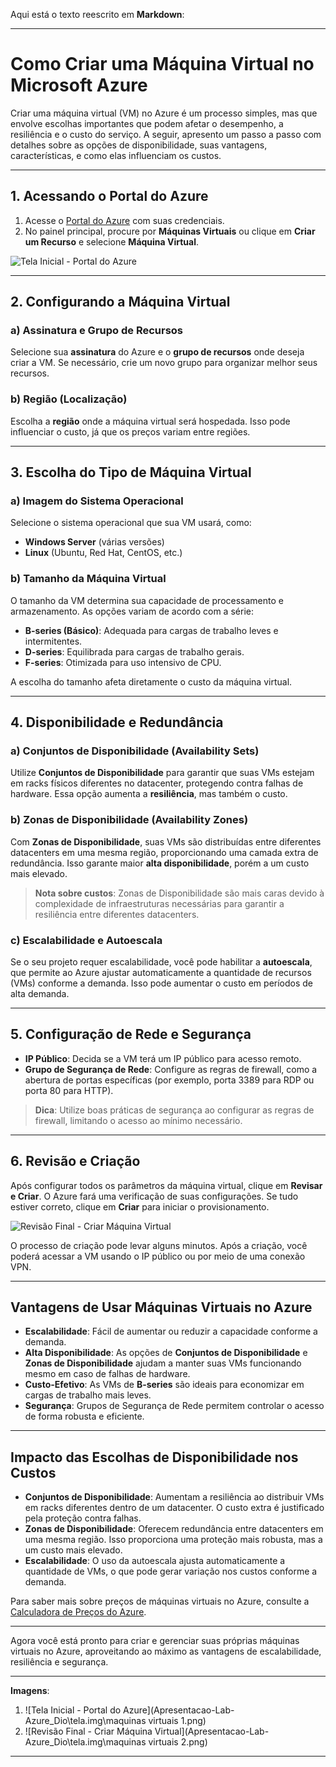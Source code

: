 Aqui está o texto reescrito em **Markdown**:

---

# Como Criar uma Máquina Virtual no Microsoft Azure

Criar uma máquina virtual (VM) no Azure é um processo simples, mas que envolve escolhas importantes que podem afetar o desempenho, a resiliência e o custo do serviço. A seguir, apresento um passo a passo com detalhes sobre as opções de disponibilidade, suas vantagens, características, e como elas influenciam os custos.

---

## 1. Acessando o Portal do Azure

1. Acesse o [Portal do Azure](https://portal.azure.com) com suas credenciais.
2. No painel principal, procure por **Máquinas Virtuais** ou clique em **Criar um Recurso** e selecione **Máquina Virtual**.

![Tela Inicial - Portal do Azure](path/to/image1.png)

---

## 2. Configurando a Máquina Virtual

### a) **Assinatura e Grupo de Recursos**
Selecione sua **assinatura** do Azure e o **grupo de recursos** onde deseja criar a VM. Se necessário, crie um novo grupo para organizar melhor seus recursos.

### b) **Região (Localização)**
Escolha a **região** onde a máquina virtual será hospedada. Isso pode influenciar o custo, já que os preços variam entre regiões.

---

## 3. Escolha do Tipo de Máquina Virtual

### a) **Imagem do Sistema Operacional**
Selecione o sistema operacional que sua VM usará, como:

- **Windows Server** (várias versões)
- **Linux** (Ubuntu, Red Hat, CentOS, etc.)

### b) **Tamanho da Máquina Virtual**
O tamanho da VM determina sua capacidade de processamento e armazenamento. As opções variam de acordo com a série:

- **B-series (Básico)**: Adequada para cargas de trabalho leves e intermitentes.
- **D-series**: Equilibrada para cargas de trabalho gerais.
- **F-series**: Otimizada para uso intensivo de CPU.

A escolha do tamanho afeta diretamente o custo da máquina virtual.

---

## 4. Disponibilidade e Redundância

### a) **Conjuntos de Disponibilidade (Availability Sets)**
Utilize **Conjuntos de Disponibilidade** para garantir que suas VMs estejam em racks físicos diferentes no datacenter, protegendo contra falhas de hardware. Essa opção aumenta a **resiliência**, mas também o custo.

### b) **Zonas de Disponibilidade (Availability Zones)**
Com **Zonas de Disponibilidade**, suas VMs são distribuídas entre diferentes datacenters em uma mesma região, proporcionando uma camada extra de redundância. Isso garante maior **alta disponibilidade**, porém a um custo mais elevado.

> **Nota sobre custos**: Zonas de Disponibilidade são mais caras devido à complexidade de infraestruturas necessárias para garantir a resiliência entre diferentes datacenters.

### c) **Escalabilidade e Autoescala**
Se o seu projeto requer escalabilidade, você pode habilitar a **autoescala**, que permite ao Azure ajustar automaticamente a quantidade de recursos (VMs) conforme a demanda. Isso pode aumentar o custo em períodos de alta demanda.

---

## 5. Configuração de Rede e Segurança

- **IP Público**: Decida se a VM terá um IP público para acesso remoto. 
- **Grupo de Segurança de Rede**: Configure as regras de firewall, como a abertura de portas específicas (por exemplo, porta 3389 para RDP ou porta 80 para HTTP).

> **Dica**: Utilize boas práticas de segurança ao configurar as regras de firewall, limitando o acesso ao mínimo necessário.

---

## 6. Revisão e Criação

Após configurar todos os parâmetros da máquina virtual, clique em **Revisar e Criar**. O Azure fará uma verificação de suas configurações. Se tudo estiver correto, clique em **Criar** para iniciar o provisionamento.

![Revisão Final - Criar Máquina Virtual](path/to/image2.png)

O processo de criação pode levar alguns minutos. Após a criação, você poderá acessar a VM usando o IP público ou por meio de uma conexão VPN.

---

## Vantagens de Usar Máquinas Virtuais no Azure

- **Escalabilidade**: Fácil de aumentar ou reduzir a capacidade conforme a demanda.
- **Alta Disponibilidade**: As opções de **Conjuntos de Disponibilidade** e **Zonas de Disponibilidade** ajudam a manter suas VMs funcionando mesmo em caso de falhas de hardware.
- **Custo-Efetivo**: As VMs de **B-series** são ideais para economizar em cargas de trabalho mais leves.
- **Segurança**: Grupos de Segurança de Rede permitem controlar o acesso de forma robusta e eficiente.

---

## Impacto das Escolhas de Disponibilidade nos Custos

- **Conjuntos de Disponibilidade**: Aumentam a resiliência ao distribuir VMs em racks diferentes dentro de um datacenter. O custo extra é justificado pela proteção contra falhas.
- **Zonas de Disponibilidade**: Oferecem redundância entre datacenters em uma mesma região. Isso proporciona uma proteção mais robusta, mas a um custo mais elevado.
- **Escalabilidade**: O uso da autoescala ajusta automaticamente a quantidade de VMs, o que pode gerar variação nos custos conforme a demanda.

Para saber mais sobre preços de máquinas virtuais no Azure, consulte a [Calculadora de Preços do Azure](https://azure.microsoft.com/en-us/pricing/calculator/).

---

Agora você está pronto para criar e gerenciar suas próprias máquinas virtuais no Azure, aproveitando ao máximo as vantagens de escalabilidade, resiliência e segurança.

---

**Imagens**:
1. ![Tela Inicial - Portal do Azure](Apresentacao-Lab-Azure_Dio\tela.img\maquinas virtuais 1.png)
2. ![Revisão Final - Criar Máquina Virtual](Apresentacao-Lab-Azure_Dio\tela.img\maquinas virtuais 2.png)

---

